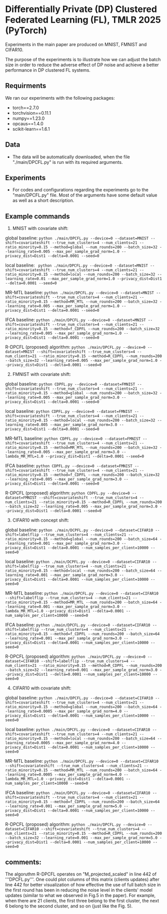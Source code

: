 # Differentially Private (DP) Clustered Federated Learning (FL), TMLR 2025 (PyTorch)

Experiments in the main paper are produced on MNIST, FMNIST and CIFAR10. 

The purpose of the experiments is to illustrate how we can adjust the batch size in order to reduce the adverse effect of DP noise and achieve a better performance in DP clustered FL systems.

## Requirments
We ran our experiments with the following packages:
* torch==2.7.0
* torchvision==0.11.1
* numpy==1.23.0
* opcaus==1.4.0
* scikit-learn==1.6.1

## Data
* The data will be automatically downloaded, when the file "./main/DPCFL.py" is run with its required arguments.
  
## Experiments
* For codes and configurations regarding the experiments go to the "main/DPCFL.py" file. Most of the arguments have some default value as well as a short description. 

## Example commands

1) MNIST with covariate shift:
  
  global baseline: ```python ./main/DPCFL.py --device=0 --dataset=MNIST --shift=covariateshift --true_num_clusters=4 --num_clients=21 --ratio_minority=0.15 --method=global --num_rounds=200 --batch_size=32 --learning_rate=0.005 --max_per_sample_grad_norm=1.0 --privacy_dist=Dist1 --delta=0.0001 --seed=0```
  
  local baseline: ``` python ./main/DPCFL.py --device=0 --dataset=MNIST --shift=covariateshift --true_num_clusters=4 --num_clients=21 --ratio_minority=0.15 --method=local --num_rounds=200 --batch_size=32 --learning_rate=0.01 --max_per_sample_grad_norm=1.0 --privacy_dist=Dist1 --delta=0.0001 --seed=0```
  
  MR-MTL baseline: ```python ./main/DPCFL.py --device=0 --dataset=MNIST --shift=covariateshift --true_num_clusters=4 --num_clients=21 --ratio_minority=0.15 --method=MR_MTL --num_rounds=200 --batch_size=32 --learning_rate=0.005 --max_per_sample_grad_norm=1.0 --privacy_dist=Dist1 --delta=0.0001 --seed=0```
  
  IFCA baseline: ```python ./main/DPCFL.py --device=0 --dataset=MNIST --shift=covariateshift --true_num_clusters=4 --num_clients=21 --ratio_minority=0.15 --method=f_CDPFL --num_rounds=200 --batch_size=32 --learning_rate=0.005 --max_per_sample_grad_norm=1.0 --privacy_dist=Dist1 --delta=0.0001 --seed=0```
  
  R-DPCFL (proposed) algorithm: ```python ./main/DPCFL.py --device=0 --dataset=MNIST --shift=covariateshift --true_num_clusters=4 --num_clients=21 --ratio_minority=0.15 --method=R_CDPFL --num_rounds=200 --batch_size=32 --learning_rate=0.005 --max_per_sample_grad_norm=1.0 --privacy_dist=Dist1 --delta=0.0001 --seed=0 ```



2) FMNIST with covariate shift:
  
  global baseline: ```python CDPFL.py --device=0 --dataset=FMNIST --shift=covariateshift --true_num_clusters=4 --num_clients=21 --ratio_minority=0.15 --method=global --num_rounds=200 --batch_size=32 --learning_rate=0.005 --max_per_sample_grad_norm=3.0 --privacy_dist=Dist1 --delta=0.0001 --seed=0```
  
  local baseline: ```python CDPFL.py --device=0 --dataset=FMNIST --shift=covariateshift --true_num_clusters=4 --num_clients=21 --ratio_minority=0.15 --method=local --num_rounds=200 --batch_size=32 --learning_rate=0.005 --max_per_sample_grad_norm=3.0 --privacy_dist=Dist1 --delta=0.0001 --seed=0```
  
  MR-MTL baseline: ```python CDPFL.py --device=0 --dataset=FMNIST --shift=covariateshift --true_num_clusters=4 --num_clients=21 --ratio_minority=0.15 --method=MR_MTL --num_rounds=200 --batch_size=32 --learning_rate=0.005 --max_per_sample_grad_norm=3.0 --lambda_MR_MTL=1.0 --privacy_dist=Dist1 --delta=0.0001 --seed=0```
  
  IFCA baseline: ```python CDPFL.py --device=0 --dataset=FMNIST --shift=covariateshift --true_num_clusters=4 --num_clients=21 --ratio_minority=0.15 --method=f_CDPFL --num_rounds=200 --batch_size=32 --learning_rate=0.005 --max_per_sample_grad_norm=3.0 --privacy_dist=Dist1 --delta=0.0001 --seed=0```
  
  R-DPCFL (proposed) algorithm: ```python CDPFL.py --device=0 --dataset=FMNIST --shift=covariateshift --true_num_clusters=4 --num_clients=21 --ratio_minority=0.15 --method=R_CDPFL --num_rounds=200 --batch_size=32 --learning_rate=0.005 --max_per_sample_grad_norm=3.0 --privacy_dist=Dist1 --delta=0.0001 --seed=0```


    




3) CIFAR10 with concept shift:
  
  global baseline: ```python ./main/DCPFL.py --device=0 --dataset=CIFAR10 --shift=labelflip --true_num_clusters=4 --num_clients=21 --ratio_minority=0.15 --method=global --num_rounds=200 --batch_size=64 --learning_rate=0.001 --max_per_sample_grad_norm=3.0 --privacy_dist=Dist1 --delta=0.0001 --num_samples_per_client=10000 --seed=0```
  
  local baseline: ```python ./main/DCPFL.py --device=0 --dataset=CIFAR10 --shift=labelflip --true_num_clusters=4 --num_clients=21 --ratio_minority=0.15 --method=local --num_rounds=200 --batch_size=64 --learning_rate=0.001 --max_per_sample_grad_norm=3.0 --privacy_dist=Dist1 --delta=0.0001 --num_samples_per_client=10000 --seed=0```
  
  MR-MTL baseline: ```python ./main/DPCFL.py --device=0 --dataset=CIFAR10 --shift=labelflip --true_num_clusters=4 --num_clients=21 --ratio_minority=0.15 --method=MR_MTL --num_rounds=200 --batch_size=64 --learning_rate=0.001 --max_per_sample_grad_norm=3.0 --lambda_MR_MTL=1.0 --privacy_dist=Dist1 --delta=0.0001 --num_samples_per_client=10000 --seed=0```
  
  IFCA baseline: ```python ./main/DPCFL.py --device=0 --dataset=CIFAR10 --shift=labelflip --true_num_clusters=4 --num_clients=21 --ratio_minority=0.15 --method=f_CDPFL --num_rounds=200 --batch_size=64 --learning_rate=0.001 --max_per_sample_grad_norm=3.0 --privacy_dist=Dist1 --delta=0.0001 --num_samples_per_client=10000 --seed=0```
  
  R-DPCFL (proposed) algorithm: ```python ./main/DPCFL.py --device=0 --dataset=CIFAR10 --shift=labelflip --true_num_clusters=4 --num_clients=21 --ratio_minority=0.15 --method=R_CDPFL --num_rounds=200 --batch_size=32 --learning_rate=0.001 --max_per_sample_grad_norm=3.0 --privacy_dist=Dist1 --delta=0.0001 --num_samples_per_client=10000 --seed=0```



4) CIFAR10 with covariate shift:
  
  global baseline: ```python ./main/DPCFL.py --device=0 --dataset=CIFAR10 --shift=covariateshift --true_num_clusters=4 --num_clients=21 --ratio_minority=0.15 --method=global --num_rounds=200 --batch_size=64 --learning_rate=0.0005 --max_per_sample_grad_norm=4.0 --privacy_dist=Dist1 --delta=0.0001 --num_samples_per_client=10000 --seed=0```
  
  local baseline: ```python ./main/DPCFL.py --device=0 --dataset=CIFAR10 --shift=covariateshift --true_num_clusters=4 --num_clients=21 --ratio_minority=0.15 --method=local --num_rounds=200 --batch_size=64 --learning_rate=0.0005 --max_per_sample_grad_norm=4.0 --privacy_dist=Dist1 --delta=0.0001 --num_samples_per_client=10000 --seed=0```
  
  MR-MTL baseline: ```python ./main/DPCFL.py --device=0 --dataset=CIFAR10 --shift=covariateshift --true_num_clusters=4 --num_clients=21 --ratio_minority=0.15 --method=MR_MTL --num_rounds=200 --batch_size=64 --learning_rate=0.0005 --max_per_sample_grad_norm=4.0 --lambda_MR_MTL=1.0 --privacy_dist=Dist1 --delta=0.0001 --num_samples_per_client=10000 --seed=0```
  
  IFCA baseline: ```python ./main/DPCFL.py --device=0 --dataset=CIFAR10 --shift=covariateshift --true_num_clusters=4 --num_clients=21 --ratio_minority=0.15 --method=f_CDPFL --num_rounds=200 --batch_size=64 --learning_rate=0.001 --max_per_sample_grad_norm=5.0 --privacy_dist=Dist1 --delta=0.0001 --num_samples_per_client=10000 --seed=0```
  
  R-DPCFL (proposed) algorithm: ```python ./main/DPCFL.py --device=0 --dataset=CIFAR10 --shift=covariateshift --true_num_clusters=4 --num_clients=21 --ratio_minority=0.15 --method=R_CDPFL --num_rounds=200 --batch_size=32 --learning_rate=0.001 --max_per_sample_grad_norm=5.0 --privacy_dist=Dist1 --delta=0.0001 --num_samples_per_client=10000 --seed=0```    


## comments:
The algoruthm R-DPCFL operates on "M_projected_scaled" in line 442 of '''DPCFL.py'''. One could plot columns of this matrix (clients updates) after line 442 for better visualization of how effective the use of full batch size in the first round has been in reducing the noise level in the clients' model updates (similar to what we observed in Fig.5 in the paper). For example, when there are 21 clients, the first three belong to the first cluster, the next 6 belong to the second cluster, and so on (just like the Fig. 5).
